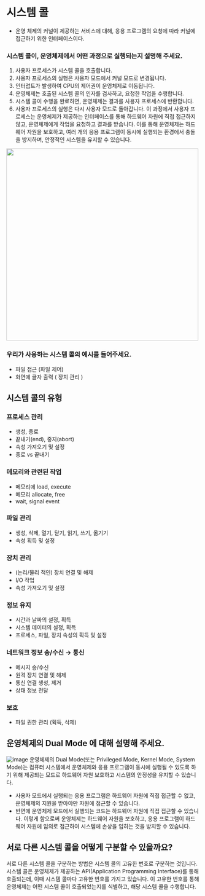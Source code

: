 # 시스템 콜

- 운영 체제의 커널이 제공하는 서비스에 대해, 응용 프로그램의 요청에 따라 커널에 접근하기 위한 인터페이스이다.

### 시스템 콜이, 운영체제에서 어떤 과정으로 실행되는지 설명해 주세요.

1. 사용자 프로세스가 시스템 콜을 호출합니다.
2. 사용자 프로세스의 실행은 사용자 모드에서 커널 모드로 변경됩니다.
3. 인터럽트가 발생하여 CPU의 제어권이 운영체제로 이동됩니다.
4. 운영체제는 호출된 시스템 콜의 인자를 검사하고, 요청한 작업을 수행합니다.
5. 시스템 콜이 수행을 완료하면, 운영체제는 결과를 사용자 프로세스에 반환합니다.
6. 사용자 프로세스의 실행은 다시 사용자 모드로 돌아갑니다.
   이 과정에서 사용자 프로세스는 운영체제가 제공하는 인터페이스를 통해 하드웨어 자원에 직접 접근하지 않고, 운영체제에게 작업을 요청하고 결과를 받습니다. 이를 통해 운영체제는 하드웨어 자원을 보호하고, 여러 개의 응용 프로그램이 동시에 실행되는 환경에서 충돌을 방지하며, 안정적인 시스템을 유지할 수 있습니다.

<img src="https://github.com/dar-jeeling/CS-study-for-Interview/assets/38587274/c50a067e-7797-470c-8382-0995fc5a4518" width = "500px">

### 우리가 사용하는 시스템 콜의 예시를 들어주세요.

- 파일 접근 (파일 제어)
- 화면에 글자 출력 ( 장치 관리 )

## 시스템 콜의 유형

### 프로세스 관리

- 생성, 종료
- 끝내기(end), 중지(abort)
- 속성 가져오기 및 설정
- 종료 vs 끝내기

### 메모리와 관련된 작업

- 메모리에 load, execute
- 메모리 allocate, free
- wait, signal event

### 파일 관리

- 생성, 삭제, 열기, 닫기, 읽기, 쓰기, 옮기기
- 속성 획득 및 설정

### 장치 관리

- (논리/물리 적인) 장치 연결 및 해제
- I/O 작업
- 속성 가져오기 및 설정

### 정보 유지

- 시간과 날짜의 설정, 획득
- 시스템 데이터의 설정, 획득
- 프로세스, 파일, 장치 속성의 획득 및 설정

### 네트워크 정보 송/수신 → 통신

- 메시지 송/수신
- 원격 장치 연결 및 해제
- 통신 연결 생성, 제거
- 상태 정보 전달

### 보호

- 파일 권한 관리 (획득, 삭제)

## 운영체제의 Dual Mode 에 대해 설명해 주세요.

![image](https://github.com/dar-jeeling/CS-study-for-Interview/assets/38587274/6f32aa8b-ea61-45ba-b5d2-f314bb2c82cd)
운영체제의 Dual Mode(또는 Privileged Mode, Kernel Mode, System Mode)는 컴퓨터 시스템에서 운영체제와 응용 프로그램이 동시에 실행될 수 있도록 하기 위해 제공되는 모드로 하드웨어 자원 보호하고 시스템의 안정성을 유지할 수 있습니다.

- 사용자 모드에서 실행되는 응용 프로그램은 하드웨어 자원에 직접 접근할 수 없고, 운영체제의 지원을 받아야만 자원에 접근할 수 있습니다.
- 반면에 운영체제 모드에서 실행되는 코드는 하드웨어 자원에 직접 접근할 수 있습니다. 이렇게 함으로써 운영체제는 하드웨어 자원을 보호하고, 응용 프로그램이 하드웨어 자원에 임의로 접근하여 시스템에 손상을 입히는 것을 방지할 수 있습니다.

## 서로 다른 시스템 콜을 어떻게 구분할 수 있을까요?

서로 다른 시스템 콜을 구분하는 방법은 시스템 콜의 고유한 번호로 구분하는 것입니다. 시스템 콜은 운영체제가 제공하는 API(Application Programming Interface)를 통해 호출되는데, 이때 시스템 콜마다 고유한 번호를 가지고 있습니다. 이 고유한 번호를 통해 운영체제는 어떤 시스템 콜이 호출되었는지를 식별하고, 해당 시스템 콜을 수행합니다.
